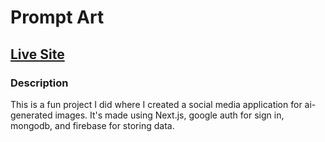# Prompt Art

## [Live Site](https://prompt-kjsv0v52c-spencer-evans-projects.vercel.app/)

### Description
This is a fun project I did where I created a social media application for ai-generated images. It's made using Next.js, google auth for sign in, mongodb, and firebase for storing data.

